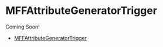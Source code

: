 # MFFAttributeGeneratorTrigger

Coming Soon!

- [MFFAttributeGeneratorTrigger](../../api/MavFiFoundation.SourceGenerators.GeneratorTriggers.MFFAttributeGeneratorTrigger.yml)

